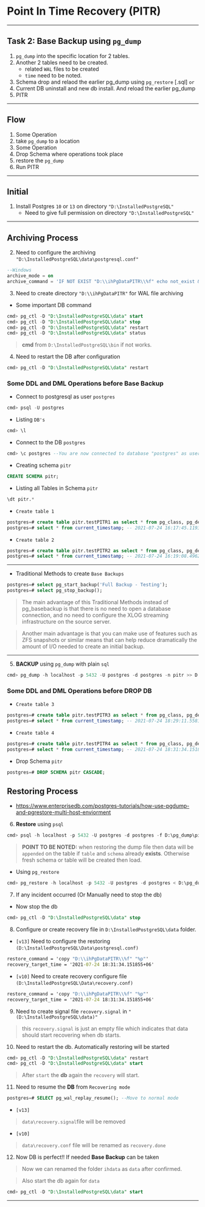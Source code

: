 # **Point In Time Recovery (PITR)**

---

## Task 2: Base Backup using `pg_dump`

1. `pg_dump` into the specific location for 2 tables.
2. Another 2 tables need to be created. 
    - related `WAL` files to be created
    - `time` need to be noted.
3. Schema drop and relaod the earlier pg_dump using `pg_restore` [.sql]
    `or` 
3. Current DB uninstall and new db install. And reload the earlier pg_dump 
4. PITR 

---


## Flow

1. Some Operation 
2. take `pg_dump` to a location
3. Some Operation
4. Drop Schema where operations took place
5. restore the `pg_dump`
6. Run PITR

---

## **Initial**

1. Install Postgres `10` or `13` on directory `"D:\InstalledPostgreSQL"`
    - Need to give full permission on directory `"D:\InstalledPostgreSQL"`

---

## **Archiving Process**

2. Need to configure the archiving `"D:\InstalledPostgreSQL\data\postgresql.conf"`

```sql
--Windows
archive_mode = on
archive_command = 'IF NOT EXIST "D:\\ihPgDataPITR\\%f" echo not_exist && copy "%p" "D:\\ihPgDataPITR\\%f"'  
```

3. Need to create directory `"D:\\ihPgDataPITR"` for WAL file archiving 

- Some important DB command

```sql
cmd> pg_ctl -D "D:\InstalledPostgreSQL\data" start
cmd> pg_ctl -D "D:\InstalledPostgreSQL\data" stop
cmd> pg_ctl -D "D:\InstalledPostgreSQL\data" restart
cmd> pg_ctl -D "D:\InstalledPostgreSQL\data" status
```

> **cmd** from `D:\InstalledPostgreSQL\bin` if not works.

4. Need to restart the DB after configuration

```sql
cmd> pg_ctl -D "D:\InstalledPostgreSQL\data" restart
```

### Some DDL and DML Operations before Base Backup

- Connect to postgresql as user `postgres`

```sql
cmd> psql -U postgres
```

- Listing `DB's`

```sql
cmd> \l
```

- Connect to the DB `postgres`

```sql
cmd> \c postgres --You are now connected to database "postgres" as user "postgres".
```

- Creating schema `pitr`

```sql
CREATE SCHEMA pitr;
```

- Listing all Tables in Schema `pitr`

```sql
\dt pitr.*
```

- `Create table 1`

```sql
postgres=# create table pitr.testPITR1 as select * from pg_class, pg_description;  ---DDL activity
postgres=# select * from current_timestamp; -- 2021-07-24 16:17:45.11939+06
```

- `Create table 2`

```sql
postgres=# create table pitr.testPITR2 as select * from pg_class, pg_description;  ---DDL activity
postgres=# select * from current_timestamp; -- 2021-07-24 16:19:08.496295+06
```

---

- Traditional Methods to create `Base Backups`

```sql
postgres=# select pg_start_backup('Full Backup - Testing');
postgres=# select pg_stop_backup(); 
```

> The main advantage of this Traditional Methods instead of pg_basebackup is that there is no need to open a database connection, and no need to configure the XLOG streaming infrastructure on the source server.

> Another main advantage is that you can make use of features such as ZFS snapshots or similar means that can help reduce dramatically the amount of I/O needed to create an initial backup.

---

5. **BACKUP** using `pg_dump` with plain `sql`

```sql
cmd> pg_dump -h localhost -p 5432 -U postgres -d postgres -n pitr >> D:\pg_dump\pitr.sql
```

### Some DDL and DML Operations before DROP DB

- `Create table 3`

```sql
postgres=# create table pitr.testPITR3 as select * from pg_class, pg_description;  ---DDL activity
postgres=# select * from current_timestamp; -- 2021-07-24 18:29:11.558104+06
```

-  `Create table 4`

```sql
postgres=# create table pitr.testPITR4 as select * from pg_class, pg_description;  ---DDL activity
postgres=# select * from current_timestamp; -- 2021-07-24 18:31:34.151855+06
```

- Drop Schema `pitr`

```sql
postgres=# DROP SCHEMA pitr CASCADE;
```


## Restoring Process

- https://www.enterprisedb.com/postgres-tutorials/how-use-pgdump-and-pgrestore-multi-host-enviorment

6. **Restore** using `psql`

```sql
cmd> psql -h localhost -p 5432 -U postgres -d postgres -f D:\pg_dump\pitr.sql
```

> **POINT TO BE NOTED:** when restoring the dump file then data will be `appended` on the table if `table` and `schema` already **exists**. Otherwise fresh schema or table will be created then load.

- Using `pg_restore`

```sql
cmd> pg_restore -h localhost -p 5432 -U postgres -d postgres < D:\pg_dump\pitr.sql
```

7. If any incident occurred (Or Manually need to stop the db)

- Now stop the db

```sql
cmd> pg_ctl -D "D:\InstalledPostgreSQL\data" stop
```

8. Configure or create recovery file in `D:\InstalledPostgreSQL\data` folder.

- `[v13]` Need to configure the restoring `(D:\InstalledPostgreSQL\Data\postgresql.conf)`

```cmd
restore_command = 'copy "D:\\ihPgDataPITR\\%f" "%p"'
recovery_target_time = '2021-07-24 18:31:34.151855+06'
```

- `[v10]` Need to create recovery configure file `(D:\InstalledPostgreSQL\Data\recovery.conf)`

```cmd
restore_command = 'copy "D:\\ihPgDataPITR\\%f" "%p"'
recovery_target_time = '2021-07-24 18:31:34.151855+06'
```

9. Need to create signal file `recovery.signal` in `"(D:\InstalledPostgreSQL\data)"` 

> this `recovery.signal` is just an empty file which indicates that data should start recovering when db starts.

10. Need to restart the db. Automatically restoring will be started

```sql
cmd> pg_ctl -D "D:\InstalledPostgreSQL\data" restart
cmd> pg_ctl -D "D:\InstalledPostgreSQL\data" start
```

> After `start` the **db** again the `recovery` will start. 

11. Need to resume the **DB** from `Recovering mode` 

```sql
postgres=# SELECT pg_wal_replay_resume(); --Move to normal mode
```

- `[v13] `

> `data\recovery.signal`file will be removed 	

- `[v10]`

> `data\recovery.conf` file will be renamed as `recovery.done`


12. Now DB is perfect!! If needed **Base Backup** can be taken

> Now we can renamed the folder `ihdata` as `data` after confirmed.

> Also start the db again for `data`

```sql
cmd> pg_ctl -D "D:\InstalledPostgreSQL\data" start
```

---






